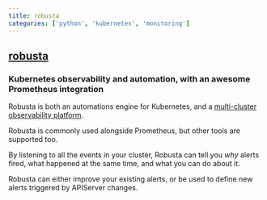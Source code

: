```yaml
---
title: robusta
categories: ['python', 'kubernetes', 'monitoring']
---
```

## [robusta](https://github.com/robusta-dev/robusta)

### Kubernetes observability and automation, with an awesome Prometheus integration

Robusta is both an automations engine for Kubernetes, and a [multi-cluster observability platform](https://home.robusta.dev/).

Robusta is commonly used alongside Prometheus, but other tools are supported too.

By listening to all the events in your cluster, Robusta can tell you *why* alerts fired, what happened at the same time, and what you can do about it.

Robusta can either improve your existing alerts, or be used to define new alerts triggered by APIServer changes.
